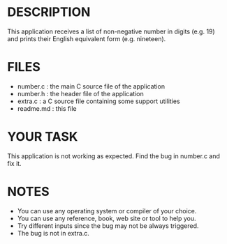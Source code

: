 DESCRIPTION
===========

This application receives a list of non-negative number in digits
(e.g. 19) and prints their English equivalent form (e.g. nineteen).

FILES
=====

+ number.c  : the main C source file of the application
+ number.h  : the header file of the application
+ extra.c   : a C source file containing some support utilities
+ readme.md : this file

YOUR TASK
=========

This application is not working as expected.
Find the bug in number.c and fix it.

NOTES
=====

* You can use any operating system or compiler of your choice.
* You can use any reference, book, web site or tool to help you.
* Try different inputs since the bug may not be always triggered.
* The bug is not in extra.c.
